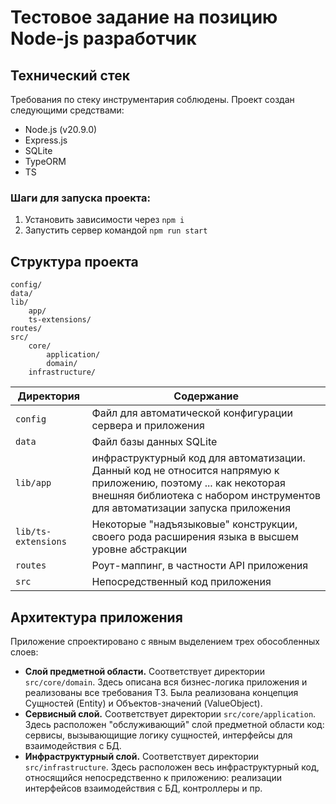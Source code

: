 Тестовое задание на позицию Node-js разработчик
=

Технический стек
-

Требования по стеку инструментария соблюдены. Проект создан следующими средствами:
* Node.js (v20.9.0)
* Express.js
* SQLite
* TypeORM
* TS

### Шаги для запуска проекта:
1. Установить зависимости через `npm i`
2. Запустить сервер командой `npm run start`

Структура проекта
-
    config/
    data/
    lib/
        app/
        ts-extensions/
    routes/
    src/
        core/
            application/
            domain/
        infrastructure/

Директория               | Содержание
-------------------------|---------------------------------------------------------------------------
`config`                 | Файл для автоматической конфигурации сервера и приложения
`data`                   | Файл базы данных SQLite
`lib/app`                | инфраструктурный код для автоматизации. Данный код не относится напрямую к приложению, поэтому ... как некоторая внешняя библиотека с набором инструментов для автоматизации запуска приложения
`lib/ts-extensions `     | Некоторые "надъязыковые" конструкции, своего рода расширения языка в высшем уровне абстракции
`routes`                 | Роут-маппинг, в частности API приложения
`src`                    | Непосредственный код приложения


Архитектура приложения
-
Приложение спроектировано с явным выделением трех обособленных слоев:
* **Слой предметной области.** Соответствует директории `src/core/domain`. Здесь описана вся бизнес-логика приложения и реализованы все требования ТЗ. Была реализована концепция Сущностей (Entity) и Объектов-значений (ValueObject).
* **Сервисный слой.** Соответствует директории `src/core/application`. Здесь расположен "обслуживающий" слой предметной области код: сервисы, вызывающищие логику сущностей, интерфейсы для взаимодействия с БД.
* **Инфраструктурный слой.** Соответствует директории `src/infrastructure`. Здесь расположен весь инфраструктурный код, относящийся непосредственно к приложению: реализации интерфейсов взаимодействия с БД, контроллеры и пр.




